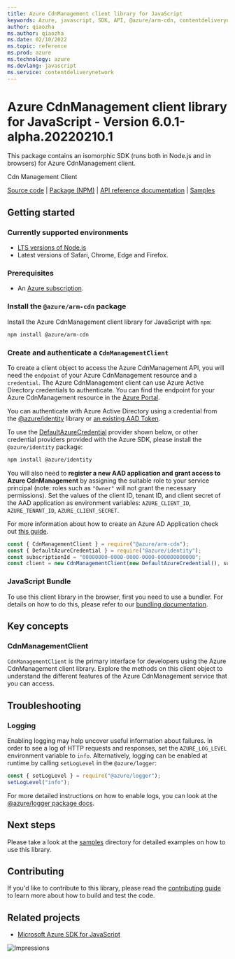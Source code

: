 ```yaml
---
title: Azure CdnManagement client library for JavaScript
keywords: Azure, javascript, SDK, API, @azure/arm-cdn, contentdeliverynetwork
author: qiaozha
ms.author: qiaozha
ms.date: 02/10/2022
ms.topic: reference
ms.prod: azure
ms.technology: azure
ms.devlang: javascript
ms.service: contentdeliverynetwork
---
```

# Azure CdnManagement client library for JavaScript - Version 6.0.1-alpha.20220210.1 


This package contains an isomorphic SDK (runs both in Node.js and in browsers) for Azure CdnManagement client.

Cdn Management Client

[Source code](https://github.com/Azure/azure-sdk-for-js/tree/main/sdk/cdn/arm-cdn) |
[Package (NPM)](https://www.npmjs.com/package/@azure/arm-cdn) |
[API reference documentation](https://docs.microsoft.com/javascript/api/@azure/arm-cdn) |
[Samples](https://github.com/Azure-Samples/azure-samples-js-management)

## Getting started

### Currently supported environments

- [LTS versions of Node.js](https://nodejs.org/about/releases/)
- Latest versions of Safari, Chrome, Edge and Firefox.

### Prerequisites

- An [Azure subscription][azure_sub].

### Install the `@azure/arm-cdn` package

Install the Azure CdnManagement client library for JavaScript with `npm`:

```bash
npm install @azure/arm-cdn
```

### Create and authenticate a `CdnManagementClient`

To create a client object to access the Azure CdnManagement API, you will need the `endpoint` of your Azure CdnManagement resource and a `credential`. The Azure CdnManagement client can use Azure Active Directory credentials to authenticate.
You can find the endpoint for your Azure CdnManagement resource in the [Azure Portal][azure_portal].

You can authenticate with Azure Active Directory using a credential from the [@azure/identity][azure_identity] library or [an existing AAD Token](https://github.com/Azure/azure-sdk-for-js/blob/master/sdk/identity/identity/samples/AzureIdentityExamples.md#authenticating-with-a-pre-fetched-access-token).

To use the [DefaultAzureCredential][defaultazurecredential] provider shown below, or other credential providers provided with the Azure SDK, please install the `@azure/identity` package:

```bash
npm install @azure/identity
```

You will also need to **register a new AAD application and grant access to Azure CdnManagement** by assigning the suitable role to your service principal (note: roles such as `"Owner"` will not grant the necessary permissions).
Set the values of the client ID, tenant ID, and client secret of the AAD application as environment variables: `AZURE_CLIENT_ID`, `AZURE_TENANT_ID`, `AZURE_CLIENT_SECRET`.

For more information about how to create an Azure AD Application check out [this guide](https://docs.microsoft.com/azure/active-directory/develop/howto-create-service-principal-portal).

```javascript
const { CdnManagementClient } = require("@azure/arm-cdn");
const { DefaultAzureCredential } = require("@azure/identity");
const subscriptionId = "00000000-0000-0000-0000-000000000000";
const client = new CdnManagementClient(new DefaultAzureCredential(), subscriptionId);
```


### JavaScript Bundle
To use this client library in the browser, first you need to use a bundler. For details on how to do this, please refer to our [bundling documentation](https://aka.ms/AzureSDKBundling).

## Key concepts

### CdnManagementClient

`CdnManagementClient` is the primary interface for developers using the Azure CdnManagement client library. Explore the methods on this client object to understand the different features of the Azure CdnManagement service that you can access.

## Troubleshooting

### Logging

Enabling logging may help uncover useful information about failures. In order to see a log of HTTP requests and responses, set the `AZURE_LOG_LEVEL` environment variable to `info`. Alternatively, logging can be enabled at runtime by calling `setLogLevel` in the `@azure/logger`:

```javascript
const { setLogLevel } = require("@azure/logger");
setLogLevel("info");
```

For more detailed instructions on how to enable logs, you can look at the [@azure/logger package docs](https://github.com/Azure/azure-sdk-for-js/tree/main/sdk/core/logger).

## Next steps

Please take a look at the [samples](https://github.com/Azure-Samples/azure-samples-js-management) directory for detailed examples on how to use this library.

## Contributing

If you'd like to contribute to this library, please read the [contributing guide](https://github.com/Azure/azure-sdk-for-js/blob/main/CONTRIBUTING.md) to learn more about how to build and test the code.

## Related projects

- [Microsoft Azure SDK for JavaScript](https://github.com/Azure/azure-sdk-for-js)

![Impressions](https://azure-sdk-impressions.azurewebsites.net/api/impressions/azure-sdk-for-js%2Fsdk%2Fcdn%2Farm-cdn%2FREADME.png)

[azure_cli]: https://docs.microsoft.com/cli/azure
[azure_sub]: https://azure.microsoft.com/free/
[azure_sub]: https://azure.microsoft.com/free/
[azure_portal]: https://portal.azure.com
[azure_identity]: https://github.com/Azure/azure-sdk-for-js/tree/main/sdk/identity/identity
[defaultazurecredential]: https://github.com/Azure/azure-sdk-for-js/tree/main/sdk/identity/identity#defaultazurecredential


